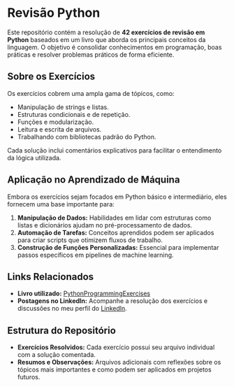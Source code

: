 # Revisão Python

Este repositório contém a resolução de **42 exercícios de revisão em Python** baseados em um livro que aborda os principais conceitos da linguagem. O objetivo é consolidar conhecimentos em programação, boas práticas e resolver problemas práticos de forma eficiente.

## Sobre os Exercícios

Os exercícios cobrem uma ampla gama de tópicos, como:

- Manipulação de strings e listas.
- Estruturas condicionais e de repetição.
- Funções e modularização.
- Leitura e escrita de arquivos.
- Trabalhando com bibliotecas padrão do Python.

Cada solução inclui comentários explicativos para facilitar o entendimento da lógica utilizada.

## Aplicação no Aprendizado de Máquina

Embora os exercícios sejam focados em Python básico e intermediário, eles fornecem uma base importante para:

1. **Manipulação de Dados:** Habilidades em lidar com estruturas como listas e dicionários ajudam no pré-processamento de dados.
2. **Automação de Tarefas:** Conceitos aprendidos podem ser aplicados para criar scripts que otimizem fluxos de trabalho.
3. **Construção de Funções Personalizadas:** Essencial para implementar passos específicos em pipelines de machine learning.

## Links Relacionados

- **Livro utilizado:** [PythonProgrammingExercises](https://inventwithpython.com/#pythongently)  
- **Postagens no LinkedIn:** Acompanhe a resolução dos exercícios e discussões no meu perfil do [Linkedln](https://www.linkedin.com/in/leonam-cassemiro-2564ba300).

## Estrutura do Repositório

- **Exercícios Resolvidos:** Cada exercício possui seu arquivo individual com a solução comentada.
- **Resumos e Observações:** Arquivos adicionais com reflexões sobre os tópicos mais importantes e como podem ser aplicados em projetos futuros.

